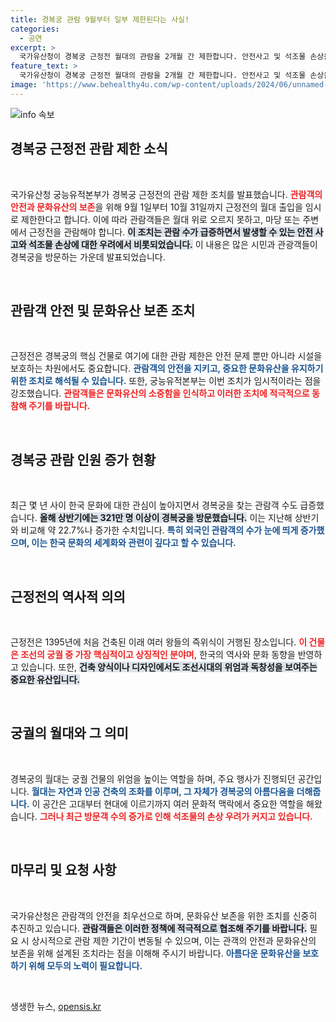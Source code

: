 ```yaml
---
title: 경복궁 관람 9월부터 일부 제한된다는 사실!
categories:
  - 공연
excerpt: >
  국가유산청이 경복궁 근정전 월대의 관람을 2개월 간 제한합니다. 안전사고 및 석조물 손상을 우려해 내린 결정으로, 관람객들은 먼 거리에서만 경관을 즐길 수 있습니다.
feature_text: >
  국가유산청이 경복궁 근정전 월대의 관람을 2개월 간 제한합니다. 안전사고 및 석조물 손상을 우려해 내린 결정으로, 관람객들은 먼 거리에서만 경관을 즐길 수 있습니다.
image: 'https://www.behealthy4u.com/wp-content/uploads/2024/06/unnamed-file.png'
---
```


<p><img src="https://www.behealthy4u.com/wp-content/uploads/2024/06/unnamed-file.png" alt="info 속보" /></p>

<h2 data-ke-size="size26">경복궁 근정전 관람 제한 소식</h2>

<p data-ke-size="size16">&nbsp;</p>

<p>국가유산청 궁능유적본부가 경복궁 근정전의 관람 제한 조치를 발표했습니다. <b><span style="color: #ee2323;">관람객의 안전과 문화유산의 보존</span></b>을 위해 9월 1일부터 10월 31일까지 근정전의 월대 출입을 임시로 제한한다고 합니다. 이에 따라 관람객들은 월대 위로 오르지 못하고, 마당 또는 주변에서 근정전을 관람해야 합니다. <b><span style="background-color: #21538527;">이 조치는 관람 수가 급증하면서 발생할 수 있는 안전 사고와 석조물 손상에 대한 우려에서 비롯되었습니다.</span></b> 이 내용은 많은 시민과 관광객들이 경복궁을 방문하는 가운데 발표되었습니다.</p>

<p data-ke-size="size16">&nbsp;</p>

<h2 data-ke-size="size26">관람객 안전 및 문화유산 보존 조치</h2>

<p data-ke-size="size16">&nbsp;</p>

<p>근정전은 경복궁의 핵심 건물로 여기에 대한 관람 제한은 안전 문제 뿐만 아니라 시설을 보호하는 차원에서도 중요합니다. <b><span style="color: #1a5490;">관람객의 안전을 지키고, 중요한 문화유산을 유지하기 위한 조치로 해석될 수 있습니다.</span></b> 또한, 궁능유적본부는 이번 조치가 임시적이라는 점을 강조했습니다. <b><span style="color: #ee2323;">관람객들은 문화유산의 소중함을 인식하고 이러한 조치에 적극적으로 동참해 주기를 바랍니다.</span></b> </p>

<p data-ke-size="size16">&nbsp;</p>

<h2 data-ke-size="size26">경복궁 관람 인원 증가 현황</h2>

<p data-ke-size="size16">&nbsp;</p>

<p>최근 몇 년 사이 한국 문화에 대한 관심이 높아지면서 경복궁을 찾는 관람객 수도 급증했습니다. <b><span style="background-color: #21538527;">올해 상반기에는 321만 명 이상이 경복궁을 방문했습니다.</span></b> 이는 지난해 상반기와 비교해 약 22.7%나 증가한 수치입니다. <b><span style="color: #1a5490;">특히 외국인 관람객의 수가 눈에 띄게 증가했으며, 이는 한국 문화의 세계화와 관련이 깊다고 할 수 있습니다.</span></b></p>

<p data-ke-size="size16">&nbsp;</p>

<h2 data-ke-size="size26">근정전의 역사적 의의</h2>

<p data-ke-size="size16">&nbsp;</p>

<p>근정전은 1395년에 처음 건축된 이래 여러 왕들의 즉위식이 거행된 장소입니다. <b><span style="color: #ee2323;">이 건물은 조선의 궁궐 중 가장 핵심적이고 상징적인 분야며,</span></b> 한국의 역사와 문화 동향을 반영하고 있습니다. 또한, <b><span style="background-color: #21538527;">건축 양식이나 디자인에서도 조선시대의 위엄과 독창성을 보여주는 중요한 유산입니다.</span></b></p>

<p data-ke-size="size16">&nbsp;</p>

<h2 data-ke-size="size26">궁궐의 월대와 그 의미</h2>

<p data-ke-size="size16">&nbsp;</p>

<p>경복궁의 월대는 궁궐 건물의 위엄을 높이는 역할을 하며, 주요 행사가 진행되던 공간입니다. <b><span style="color: #1a5490;">월대는 자연과 인공 건축의 조화를 이루며, 그 자체가 경복궁의 아름다움을 더해줍니다.</span></b> 이 공간은 고대부터 현대에 이르기까지 여러 문화적 맥락에서 중요한 역할을 해왔습니다. <b><span style="color: #ee2323;">그러나 최근 방문객 수의 증가로 인해 석조물의 손상 우려가 커지고 있습니다.</span></b></p>

<p data-ke-size="size16">&nbsp;</p>

<h2 data-ke-size="size26">마무리 및 요청 사항</h2>

<p data-ke-size="size16">&nbsp;</p>

<p>국가유산청은 관람객의 안전을 최우선으로 하며, 문화유산 보존을 위한 조치를 신중히 추진하고 있습니다. <b><span style="background-color: #21538527;">관람객들은 이러한 정책에 적극적으로 협조해 주기를 바랍니다.</span></b> 필요 시 상시적으로 관람 제한 기간이 변동될 수 있으며, 이는 관객의 안전과 문화유산의 보존을 위해 설계된 조치라는 점을 이해해 주시기 바랍니다. <b><span style="color: #1a5490;">아름다운 문화유산을 보호하기 위해 모두의 노력이 필요합니다.</span></b> </p>

<p data-ke-size="size16">&nbsp;</p>
생생한 뉴스, <a href="https://opensis.kr" rel="dofollow">opensis.kr</a>


